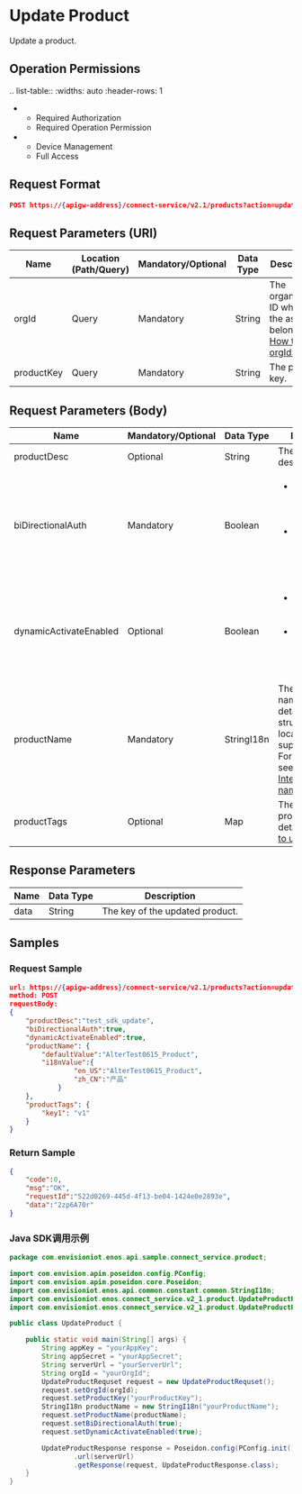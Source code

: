 # Update Product

Update a product.

## Operation Permissions

.. list-table::
   :widths: auto
   :header-rows: 1

   * - Required Authorization
     - Required Operation Permission
   * - Device Management
     - Full Access

## Request Format

```json
POST https://{apigw-address}/connect-service/v2.1/products?action=update
```

## Request Parameters (URI)

| Name | Location (Path/Query) | Mandatory/Optional | Data Type | Description |
|---------------|------------------|----------|-----------|--------------|
| orgId         | Query            | Mandatory     | String    | The organization ID which the asset belongs to. [How to get orgId>>](/docs/api/en/2.1.0/api_faqs#how-to-get-organization-id-orgid-orgid)                |
| productKey         | Query            | Mandatory     | String    | The product key.|


## Request Parameters (Body)

| Name            | Mandatory/Optional | Data Type | Description |
|-------------------|----------|-----------|--------------|
| productDesc       | Optional     | String       | The product description.     |
| biDirectionalAuth | Mandatory      | Boolean      | <ul><li>true = supports two-way authentication</li><li>false = does not support two-way authentication</li></ul>                                                  |
| dynamicActivateEnabled           | Optional      | Boolean      | <ul><li>true = able to activate dynamically</li><li>false (default) = not able to activate dynamically</li></ul>|
| productName       | Mandatory      | StringI18n | The product name. For more details on the structure and locales supported, see For the structure, see [Internationalized name struct>>](/docs/api/en/2.1.0/api_faqs.html#internationalized-name-struct)                                                           |
|productTags|Optional|Map| The tags of the product. For details, see [How to use tag>>](/docs/api/en/2.1.0/api_faqs.html#how-to-use-tag) |



## Response Parameters

| Name | Data Type | Description |
|-------------|---------------|------------|
| data | String      | The key of the updated product.     |

<!--
## Error Codes

| Code|  Description |
|------|-------------|
| 11651 | The ``productkey`` does not exist.              |
-->


## Samples

### Request Sample

```json
url: https://{apigw-address}/connect-service/v2.1/products?action=update&orgId=yourOrgId&productKey=yourProductKey
method: POST
requestBody:
{
	"productDesc":"test_sdk_update",
	"biDirectionalAuth":true,
	"dynamicActivateEnabled":true,
	"productName": {
		"defaultValue":"AlterTest0615_Product",
		"i18nValue":{
                "en_US":"AlterTest0615_Product",
                "zh_CN":"产品"
            }
	},
	"productTags": {
		"key1": "v1"
	}
}
```

### Return Sample

```json
{
	"code":0,
	"msg":"OK",
	"requestId":"522d0269-445d-4f13-be04-1424e0e2893e",
	"data":"2zp6A70r"
}
```

### Java SDK调用示例

```java
package com.envisioniot.enos.api.sample.connect_service.product;

import com.envision.apim.poseidon.config.PConfig;
import com.envision.apim.poseidon.core.Poseidon;
import com.envisioniot.enos.api.common.constant.common.StringI18n;
import com.envisioniot.enos.connect_service.v2_1.product.UpdateProductRequset;
import com.envisioniot.enos.connect_service.v2_1.product.UpdateProductResponse;

public class UpdateProduct {

    public static void main(String[] args) {
        String appKey = "yourAppKey";
        String appSecret = "yourAppSecret";
        String serverUrl = "yourServerUrl";
        String orgId = "yourOrgId";
        UpdateProductRequset request = new UpdateProductRequset();
        request.setOrgId(orgId);
        request.setProductKey("yourProductKey");
        StringI18n productName = new StringI18n("yourProductName");
        request.setProductName(productName);
        request.setBiDirectionalAuth(true);
        request.setDynamicActivateEnabled(true);

        UpdateProductResponse response = Poseidon.config(PConfig.init().appKey(appKey).appSecret(appSecret).debug())
                .url(serverUrl)
                .getResponse(request, UpdateProductResponse.class);
    }
}
```
